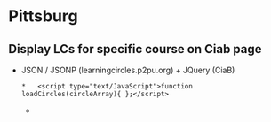 # Pittsburg

## Display LCs for specific course on Ciab page

*   JSON / JSONP (learningcircles.p2pu.org) + JQuery (CiaB)

        *   <script type="text/JavaScript">function loadCircles(circleArray){ };</script>
    *   <script src="[](https://learningcircles.p2pu.org/en/learningcircles/?course_id=99&callback=loadCircles)https://learningcircles.p2pu.org/en/learningcircles/?course_id=99&callback=[l](https://learningcircles.p2pu.org/en/learningcircles/?course_id=99&callback=)[o](https://learningcircles.p2pu.org/en/learningcircles/?course_id=99&callback=l)[a](https://learningcircles.p2pu.org/en/learningcircles/?course_id=99&callback=lo)[d](https://learningcircles.p2pu.org/en/learningcircles/?course_id=99&callback=loa)[C](https://learningcircles.p2pu.org/en/learningcircles/?course_id=99&callback=load)[i](https://learningcircles.p2pu.org/en/learningcircles/?course_id=99&callback=loadC)[r](https://learningcircles.p2pu.org/en/learningcircles/?course_id=99&callback=loadCi)[c](https://learningcircles.p2pu.org/en/learningcircles/?course_id=99&callback=loadCir)[l](https://learningcircles.p2pu.org/en/learningcircles/?course_id=99&callback=loadCirc)[e](https://learningcircles.p2pu.org/en/learningcircles/?course_id=99&callback=loadCircl)[s](https://learningcircles.p2pu.org/en/learningcircles/?course_id=99&callback=loadCircle)[" >](https://learningcircles.p2pu.org/en/learningcircles/?course_id=99&callback=loadCircles)

*   JavaScript (learningcircles.p2pu.org)

**API on learningcircles.p2pu.org**

**Display on GithubPage**

*   JQuery for rendering components

This pad text is synchronized as you type, so that everyone viewing this page sees the same text.  This allows you to collaborate seamlessly on documents!